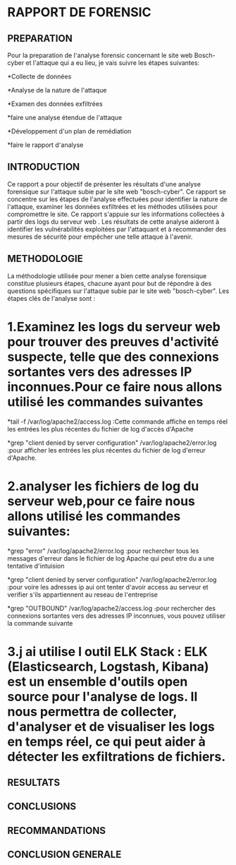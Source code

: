 RAPPORT DE FORENSIC 
=================
PREPARATION  
------------
Pour la preparation de l٬analyse forensic concernant le site web Bosch-cyber et l'attaque qui a eu lieu, je vais suivre les étapes suivantes:

*Collecte de données

*Analyse de la nature de l'attaque

*Examen des données exfiltrées

*faire une analyse étendue de l'attaque

*Développement d'un plan de remédiation

*faire le rapport d՚analyse

INTRODUCTION 
-----------
Ce rapport a pour objectif de présenter les résultats d'une analyse forensique sur l'attaque subie par le site web "bosch-cyber". Ce rapport se concentre sur les étapes de l'analyse effectuées pour identifier la nature de l'attaque, examiner les données exfiltrées et les méthodes utilisées pour compromettre le site. Ce rapport s'appuie sur les informations collectées à partir des logs du serveur web . Les résultats de cette analyse aideront à identifier les vulnérabilités exploitées par l'attaquant et à recommander des mesures de sécurité pour empêcher une telle attaque à l'avenir.

METHODOLOGIE 
------------
La méthodologie  utilisée pour mener a bien cette analyse forensique constitue  plusieurs étapes, chacune ayant pour but de répondre à des questions spécifiques sur l'attaque subie par le site web "bosch-cyber". Les étapes clés de l'analyse sont :

1.Examinez les logs du serveur web pour trouver des preuves d'activité suspecte, telle que des connexions sortantes vers des adresses IP inconnues.Pour ce faire nous allons utilisé les  commandes suivantes 
==

*tail -f /var/log/apache2/access.log :Cette commande affiche en temps réel les entrées les plus récentes du fichier de log d'accès d'Apache

*grep "client denied by server configuration" /var/log/apache2/error.log :pour afficher les entrées les plus récentes du fichier de log d'erreur d'Apache.  

2.analyser les fichiers de log du serveur web,pour ce faire nous allons utilisé les commandes suivantes:
==

*grep "error" /var/log/apache2/error.log :pour rechercher tous les messages d'erreur dans le fichier de log Apache qui peut etre du a une tentative d՚intuision

*grep "client denied by server configuration" /var/log/apache2/error.log :pour voire les adresses ip aui ont  tenter d՚avoir access au serveur et verifier s՚ils  appartiennent au reseau de l՚entreprise 

*grep "OUTBOUND" /var/log/apache2/access.log ։pour rechercher des connexions sortantes vers des adresses IP inconnues, vous pouvez utiliser la commande suivante

3.j ai utilise l outil ELK Stack : ELK (Elasticsearch, Logstash, Kibana) est un ensemble d'outils open source pour l'analyse de logs. Il nous permettra de collecter, d'analyser et de visualiser les logs en temps réel, ce qui peut aider à détecter les exfiltrations de fichiers.
==

RESULTATS
----------

CONCLUSIONS
-----------
RECOMMANDATIONS
-----------
CONCLUSION GENERALE 
------------
